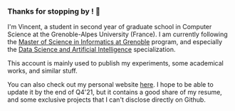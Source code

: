 ### Thanks for stopping by ! :wave:

I'm Vincent, a student in second year of graduate school in Computer Science at the Grenoble-Alpes University (France).
I am currently following the [Master of Science in Informatics at Grenoble](https://mosig.imag.fr/) program, and especially the [Data Science and Artificial Intelligence](https://mosig.imag.fr/IASD/IASD) specialization.

This account is mainly used to publish my experiments, some academical works, and similar stuff.

You can also check out my personal website [here](https://aubriot.ovh/). I hope to be able to update it by the end of Q4'21, but it contains a good share of my resume, and some exclusive projects that I can't disclose directly on Github.
